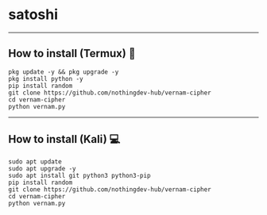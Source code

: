 # **satoshi**
_____
## How to install (Termux) :iphone:
```
pkg update -y && pkg upgrade -y
pkg install python -y
pip install random
git clone https://github.com/nothingdev-hub/vernam-cipher
cd vernam-cipher
python vernam.py
```
____
## How to install (Kali) :computer:
```
sudo apt update
sudo apt upgrade -y
sudo apt install git python3 python3-pip
pip install random
git clone https://github.com/nothingdev-hub/vernam-cipher
cd vernam-cipher
python vernam.py
